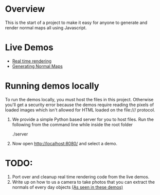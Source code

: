 # Overview

This is the start of a project to make it easy for anyone to generate and render normal maps all using Javascript. 


# Live Demos

  - [Real time rendering](http://francoislaberge.com/labs/normal_mapping/me/)
  - [Generating Normal Maps](http://francoislaberge.github.io/normalizer/)
  

# Running demos locally

To run the demos locally, you must host the files in this project. Otherwise you'll get a security error because the demos require reading the pixels of loaded images which isn't allowed for HTML loaded on the file:/// protocol.

  1. We provide a simple Python based server for you to host files. Run the following from the command line while inside the root folder
    
    
        ./server

    
  2. Now open [http://localhost:8080/](http://localhost:8080/) and select a demo.

# TODO: 

  1. Port over and cleanup real time rendering code from the live demos.
  2. Write up on how to us a camera to take photos that you can extract the normals of every day objects [(As seen in these demos)](http://francoislaberge.com/labs/normal_mapping/me/)
